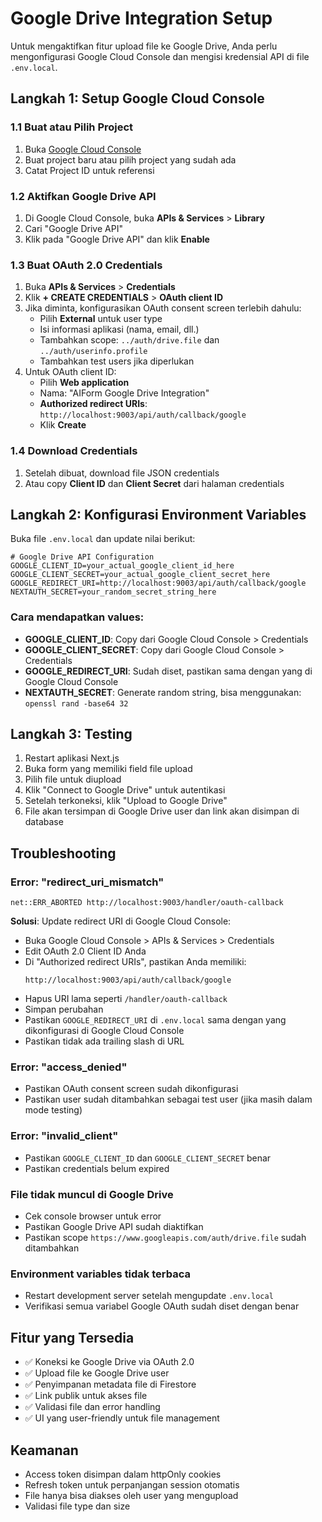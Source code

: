 # Google Drive Integration Setup

Untuk mengaktifkan fitur upload file ke Google Drive, Anda perlu mengonfigurasi Google Cloud Console dan mengisi kredensial API di file `.env.local`.

## Langkah 1: Setup Google Cloud Console

### 1.1 Buat atau Pilih Project
1. Buka [Google Cloud Console](https://console.cloud.google.com/)
2. Buat project baru atau pilih project yang sudah ada
3. Catat Project ID untuk referensi

### 1.2 Aktifkan Google Drive API
1. Di Google Cloud Console, buka **APIs & Services** > **Library**
2. Cari "Google Drive API"
3. Klik pada "Google Drive API" dan klik **Enable**

### 1.3 Buat OAuth 2.0 Credentials
1. Buka **APIs & Services** > **Credentials**
2. Klik **+ CREATE CREDENTIALS** > **OAuth client ID**
3. Jika diminta, konfigurasikan OAuth consent screen terlebih dahulu:
   - Pilih **External** untuk user type
   - Isi informasi aplikasi (nama, email, dll.)
   - Tambahkan scope: `../auth/drive.file` dan `../auth/userinfo.profile`
   - Tambahkan test users jika diperlukan
4. Untuk OAuth client ID:
   - Pilih **Web application**
   - Nama: "AIForm Google Drive Integration"
   - **Authorized redirect URIs**: `http://localhost:9003/api/auth/callback/google`
   - Klik **Create**

### 1.4 Download Credentials
1. Setelah dibuat, download file JSON credentials
2. Atau copy **Client ID** dan **Client Secret** dari halaman credentials

## Langkah 2: Konfigurasi Environment Variables

Buka file `.env.local` dan update nilai berikut:

```env
# Google Drive API Configuration
GOOGLE_CLIENT_ID=your_actual_google_client_id_here
GOOGLE_CLIENT_SECRET=your_actual_google_client_secret_here
GOOGLE_REDIRECT_URI=http://localhost:9003/api/auth/callback/google
NEXTAUTH_SECRET=your_random_secret_string_here
```

### Cara mendapatkan values:
- **GOOGLE_CLIENT_ID**: Copy dari Google Cloud Console > Credentials
- **GOOGLE_CLIENT_SECRET**: Copy dari Google Cloud Console > Credentials  
- **GOOGLE_REDIRECT_URI**: Sudah diset, pastikan sama dengan yang di Google Cloud Console
- **NEXTAUTH_SECRET**: Generate random string, bisa menggunakan: `openssl rand -base64 32`

## Langkah 3: Testing

1. Restart aplikasi Next.js
2. Buka form yang memiliki field file upload
3. Pilih file untuk diupload
4. Klik "Connect to Google Drive" untuk autentikasi
5. Setelah terkoneksi, klik "Upload to Google Drive"
6. File akan tersimpan di Google Drive user dan link akan disimpan di database

## Troubleshooting

### Error: "redirect_uri_mismatch"
```
net::ERR_ABORTED http://localhost:9003/handler/oauth-callback
```
**Solusi**: Update redirect URI di Google Cloud Console:
- Buka Google Cloud Console > APIs & Services > Credentials
- Edit OAuth 2.0 Client ID Anda
- Di "Authorized redirect URIs", pastikan Anda memiliki:
  ```
  http://localhost:9003/api/auth/callback/google
  ```
- Hapus URI lama seperti `/handler/oauth-callback`
- Simpan perubahan
- Pastikan `GOOGLE_REDIRECT_URI` di `.env.local` sama dengan yang dikonfigurasi di Google Cloud Console
- Pastikan tidak ada trailing slash di URL

### Error: "access_denied"
- Pastikan OAuth consent screen sudah dikonfigurasi
- Pastikan user sudah ditambahkan sebagai test user (jika masih dalam mode testing)

### Error: "invalid_client"
- Pastikan `GOOGLE_CLIENT_ID` dan `GOOGLE_CLIENT_SECRET` benar
- Pastikan credentials belum expired

### File tidak muncul di Google Drive
- Cek console browser untuk error
- Pastikan Google Drive API sudah diaktifkan
- Pastikan scope `https://www.googleapis.com/auth/drive.file` sudah ditambahkan

### Environment variables tidak terbaca
- Restart development server setelah mengupdate `.env.local`
- Verifikasi semua variabel Google OAuth sudah diset dengan benar

## Fitur yang Tersedia

- ✅ Koneksi ke Google Drive via OAuth 2.0
- ✅ Upload file ke Google Drive user
- ✅ Penyimpanan metadata file di Firestore
- ✅ Link publik untuk akses file
- ✅ Validasi file dan error handling
- ✅ UI yang user-friendly untuk file management

## Keamanan

- Access token disimpan dalam httpOnly cookies
- Refresh token untuk perpanjangan session otomatis
- File hanya bisa diakses oleh user yang mengupload
- Validasi file type dan size